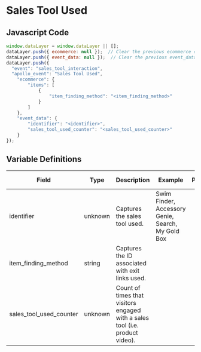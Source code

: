 # Sales Tool Used

### 

## Javascript Code
```js
window.dataLayer = window.dataLayer || [];
dataLayer.push({ ecommerce: null });  // Clear the previous ecommerce object.
dataLayer.push({ event_data: null });  // Clear the previous event_data object.
dataLayer.push({
  "event": "sales_tool_interaction",
  "apollo_event": "Sales Tool Used",
    "ecommerce": {
        "items": [
            {
                "item_finding_method": "<item_finding_method>"
            }
        ]
    },
    "event_data": {
        "identifier": "<identifier>",
        "sales_tool_used_counter": "<sales_tool_used_counter>"
    }
});
```

## Variable Definitions

|Field|Type|Description|Example|Pattern|Min Length|Max Length|Minimum|Maximum|Multiple Of|
| --- | --- | --- | --- | --- | --- | --- | --- | --- | --- |
|identifier|unknown|Captures the sales tool used.|Swim Finder, Accessory Genie, Search, My Gold Box|||||||
|item_finding_method|string|Captures the ID associated with exit links used.||||||||
|sales_tool_used_counter|unknown|Count of times that visitors engaged with a sales tool \(i.e. product video\).||||||||




